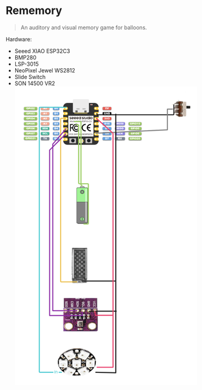 # Rememory
> An auditory and visual memory game for balloons.

Hardware:
- Seeed XIAO ESP32C3
- BMP280
- LSP-3015
- NeoPixel Jewel WS2812
- Slide Switch
- SON 14500 VR2 <br/>
![Diagram](diagram.png)
